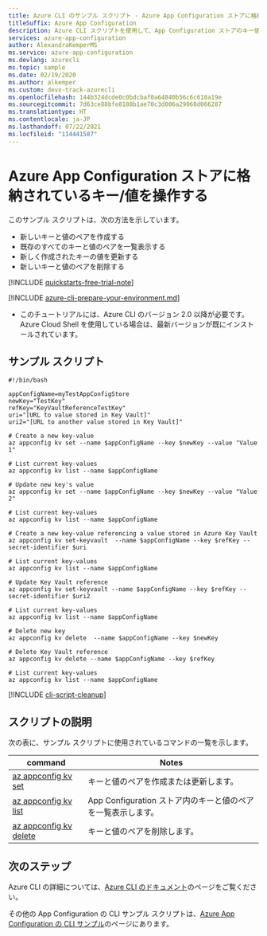 ```yaml
---
title: Azure CLI のサンプル スクリプト - Azure App Configuration ストアに格納されているキー/値を操作する
titleSuffix: Azure App Configuration
description: Azure CLI スクリプトを使用して、App Configuration ストアのキー値を作成、表示、更新、および削除します
services: azure-app-configuration
author: AlexandraKemperMS
ms.service: azure-app-configuration
ms.devlang: azurecli
ms.topic: sample
ms.date: 02/19/2020
ms.author: alkemper
ms.custom: devx-track-azurecli
ms.openlocfilehash: 144b324dcde0c0bdcbaf0a64840b56c6c618a19e
ms.sourcegitcommit: 7d63ce88bfe8188b1ae70c3d006a29068d066287
ms.translationtype: HT
ms.contentlocale: ja-JP
ms.lasthandoff: 07/22/2021
ms.locfileid: "114441587"
---
```

# <a name="work-with-key-values-in-an-azure-app-configuration-store"></a>Azure App Configuration ストアに格納されているキー/値を操作する

このサンプル スクリプトは、次の方法を示しています。
* 新しいキーと値のペアを作成する
* 既存のすべてのキーと値のペアを一覧表示する
* 新しく作成されたキーの値を更新する
* 新しいキーと値のペアを削除する

[!INCLUDE [quickstarts-free-trial-note](../../../includes/quickstarts-free-trial-note.md)]

[!INCLUDE [azure-cli-prepare-your-environment.md](../../../includes/azure-cli-prepare-your-environment.md)]

 - このチュートリアルには、Azure CLI のバージョン 2.0 以降が必要です。 Azure Cloud Shell を使用している場合は、最新バージョンが既にインストールされています。
## <a name="sample-script"></a>サンプル スクリプト

```azurecli-interactive
#!/bin/bash

appConfigName=myTestAppConfigStore
newKey="TestKey"
refKey="KeyVaultReferenceTestKey"
uri="[URL to value stored in Key Vault]"
uri2="[URL to another value stored in Key Vault]"

# Create a new key-value 
az appconfig kv set --name $appConfigName --key $newKey --value "Value 1"

# List current key-values
az appconfig kv list --name $appConfigName

# Update new key's value
az appconfig kv set --name $appConfigName --key $newKey --value "Value 2"

# List current key-values
az appconfig kv list --name $appConfigName

# Create a new key-value referencing a value stored in Azure Key Vault
az appconfig kv set-keyvault  --name $appConfigName --key $refKey --secret-identifier $uri

# List current key-values
az appconfig kv list --name $appConfigName

# Update Key Vault reference
az appconfig kv set-keyvault --name $appConfigName --key $refKey --secret-identifier $uri2

# List current key-values
az appconfig kv list --name $appConfigName

# Delete new key
az appconfig kv delete  --name $appConfigName --key $newKey

# Delete Key Vault reference
az appconfig kv delete --name $appConfigName --key $refKey

# List current key-values
az appconfig kv list --name $appConfigName
```

[!INCLUDE [cli-script-cleanup](../../../includes/cli-script-clean-up.md)]

## <a name="script-explanation"></a>スクリプトの説明

次の表に、サンプル スクリプトに使用されているコマンドの一覧を示します。 

| command | Notes |
|---|---|
| [az appconfig kv set](/cli/azure/appconfig/kv#az_appconfig_kv_set) | キーと値のペアを作成または更新します。 |
| [az appconfig kv list](/cli/azure/appconfig/kv#az_appconfig_kv_list) | App Configuration ストア内のキーと値のペアを一覧表示します。 |
| [az appconfig kv delete](/cli/azure/appconfig/kv#az_appconfig_kv_delete) | キーと値のペアを削除します。 |

## <a name="next-steps"></a>次のステップ

Azure CLI の詳細については、[Azure CLI のドキュメント](/cli/azure)のページをご覧ください。

その他の App Configuration の CLI サンプル スクリプトは、[Azure App Configuration の CLI サンプル](../cli-samples.md)のページにあります。
